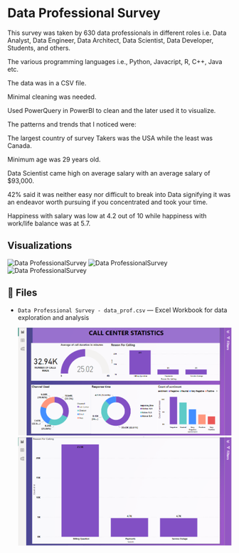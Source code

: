 
# Data Professional Survey

This survey was taken by 630 data professionals in different roles i.e. Data Analyst, Data Engineer, Data Architect, Data Scientist, Data Developer, Students, and others.

The various programming languages i.e., Python, Javacript, R, C++, Java etc.

The data was in a CSV file.

Minimal cleaning was needed.

Used PowerQuery in PowerBI to clean and the later used it to visualize.

The patterns and trends that I noticed were:

The largest country of survey Takers was the USA while the least was Canada.

Minimum age was 29 years old.

Data Scientist came high on average salary with an average salary of $93,000.

42% said it was neither easy nor difficult to break into Data signifying it was an endeavor worth pursuing if you concentrated and took your time.

Happiness with salary was low at 4.2 out of 10 while happiness with work/life balance was at 5.7.

## Visualizations 
![Data ProfessionalSurvey](https://mavenanalyticsio-upload-bucket-prod.s3.us-west-2.amazonaws.com/178378569/projects/3dadbb30-6df9-4299-8690-64fae4c55021.png)
![Data ProfessionalSurvey](https://mavenanalyticsio-upload-bucket-prod.s3.us-west-2.amazonaws.com/178378569/projects/9253/3c6c2447-8fdc-4779-ac14-7d2b81f595ba.png)
![Data ProfessionalSurvey](https://mavenanalyticsio-upload-bucket-prod.s3.us-west-2.amazonaws.com/178378569/projects/9253/9bd13e35-0043-49e4-bd9e-c5a482723574.png)

## 📂 Files
- `Data Professional Survey - data_prof.csv` — Excel Workbook for data exploration and analysis

  ![Call Center Statistics](https://github.com/MoAngwenyi/PorfolioProjects/blob/main/PowerBI/Call%20Center%20Statistics/call01.PNG?raw=true)
  ![Call Center Statistics](https://github.com/MoAngwenyi/PorfolioProjects/blob/main/PowerBI/Call%20Center%20Statistics/call03.PNG?raw=true)
